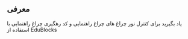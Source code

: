 ## معرفی

یاد بگیرید برای کنترل نور چراغ های چراغ راهنمایی و کد رهگیری چراغ راهنمایی با استفاده از EduBlocks